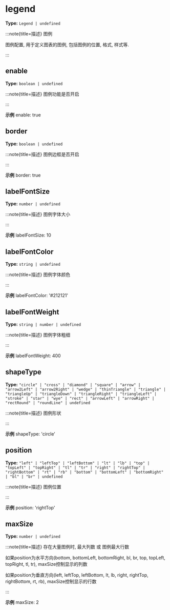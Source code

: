 # legend

**Type:** `Legend | undefined`

:::note{title=描述}
图例



图例配置, 用于定义图表的图例, 包括图例的位置, 格式, 样式等.

:::


## enable

**Type:** `boolean | undefined`

:::note{title=描述}
图例功能是否开启

:::

**示例**
enable: true



## border

**Type:** `boolean | undefined`

:::note{title=描述}
图例边框是否开启

:::

**示例**
border: true



## labelFontSize

**Type:** `number | undefined`

:::note{title=描述}
图例字体大小

:::

**示例**
labelFontSize: 10



## labelFontColor

**Type:** `string | undefined`

:::note{title=描述}
图例字体颜色

:::

**示例**
labelFontColor: '#212121'



## labelFontWeight

**Type:** `string | number | undefined`

:::note{title=描述}
图例字体粗细

:::

**示例**
labelFontWeight: 400



## shapeType

**Type:** `"circle" | "cross" | "diamond" | "square" | "arrow" | "arrow2Left" | "arrow2Right" | "wedge" | "thinTriangle" | "triangle" | "triangleUp" | "triangleDown" | "triangleRight" | "triangleLeft" | "stroke" | "star" | "wye" | "rect" | "arrowLeft" | "arrowRight" | "rectRound" | "roundLine" | undefined`

:::note{title=描述}
图例形状

:::

**示例**
shapeType: 'circle'



## position

**Type:** `"left" | "leftTop" | "leftBottom" | "lt" | "lb" | "top" | "topLeft" | "topRight" | "tl" | "tr" | "right" | "rightTop" | "rightBottom" | "rt" | "rb" | "bottom" | "bottomLeft" | "bottomRight" | "bl" | "br" | undefined`

:::note{title=描述}
图例位置

:::

**示例**
position: 'rightTop'



## maxSize

**Type:** `number | undefined`

:::note{title=描述}
存在大量图例时, 最大列数 或 图例最大行数

如果position为水平方向(bottom, bottomLeft, bottomRight, bl, br, top, topLeft, topRight, tl, tr), maxSize控制显示的列数

如果position为垂直方向(left, leftTop, leftBottom, lt, lb, right, rightTop, rightBottom, rt, rb), maxSize控制显示的行数

:::

**示例**
maxSize: 2



